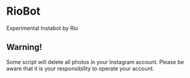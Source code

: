 # RioBot
Experimental Instabot by Rio

## Warning!
Some script will delete all photos in your Instagram account.
Please be aware that it is your responsibility to operate your account.
